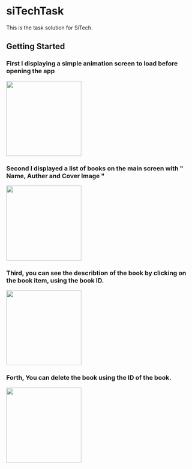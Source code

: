 # siTechTask

This is the task solution for SiTech.

## Getting Started
### First I  displaying a simple animation screen to load before opening the app

<img width="200" heigth="400"  src="https://user-images.githubusercontent.com/28203059/212231986-534580f8-07c7-48ed-8b89-2fa48fd0f8c2.png">

### Second I displayed a list of books on the main screen with " Name, Auther and Cover Image "

<img width="200" heigth="400"  src="https://user-images.githubusercontent.com/28203059/212232159-cf735011-bb0c-4ff5-8d63-5e8f4e26d504.png">

### Third, you can see the describtion of the book by clicking on the book item, using the book ID.

<img width="200" heigth="400"  src="https://user-images.githubusercontent.com/28203059/212232208-b3c489c4-2b59-4cdb-a39e-8f5cb0ef3ebf.png">

### Forth, You can delete the book using the ID of the book.

<img width="200" heigth="400"  src="https://user-images.githubusercontent.com/28203059/212232267-6a132603-707d-40c1-89c3-adfeb59543f5.png">

